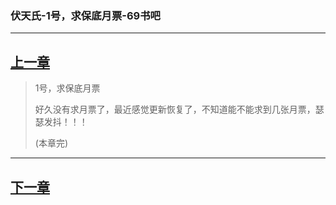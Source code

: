 ### 伏天氏-1号，求保底月票-69书吧

--------
[上一章](./ba99d3a48b19e16bbe7c87a50e4585e8.md)
--------


>
>
>
>1号，求保底月票
>
>好久没有求月票了，最近感觉更新恢复了，不知道能不能求到几张月票，瑟瑟发抖！！！
>
>(本章完)
>
>

--------
[下一章](./ac33f6c38807ebe2d898b44b4e0b7726.md)
--------
